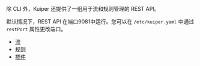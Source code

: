 除 CLI 外，Kuiper 还提供了一组用于流和规则管理的 REST API。

默认情况下，REST API 在端口9081中运行。您可以在 `/etc/kuiper.yaml` 中通过`restPort` 属性更改端口。

- [流](streams.md)
- [规则](rules.md)
- [插件](plugins.md)

